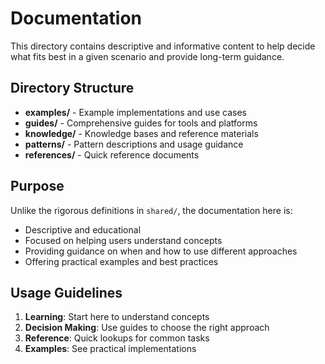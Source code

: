 # Documentation

This directory contains descriptive and informative content to help decide what fits best in a given scenario and provide long-term guidance.

## Directory Structure

- **examples/** - Example implementations and use cases
- **guides/** - Comprehensive guides for tools and platforms
- **knowledge/** - Knowledge bases and reference materials
- **patterns/** - Pattern descriptions and usage guidance
- **references/** - Quick reference documents

## Purpose

Unlike the rigorous definitions in `shared/`, the documentation here is:
- Descriptive and educational
- Focused on helping users understand concepts
- Providing guidance on when and how to use different approaches
- Offering practical examples and best practices

## Usage Guidelines

1. **Learning**: Start here to understand concepts
2. **Decision Making**: Use guides to choose the right approach
3. **Reference**: Quick lookups for common tasks
4. **Examples**: See practical implementations
